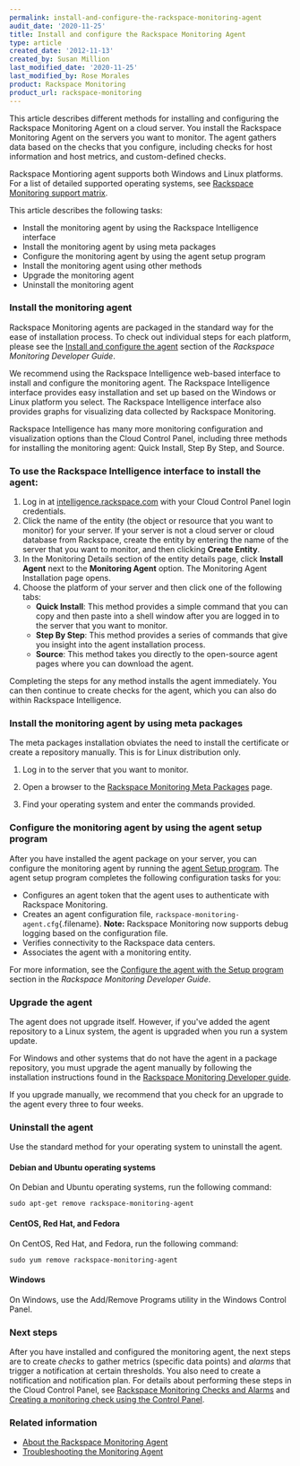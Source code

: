 ```yaml
---
permalink: install-and-configure-the-rackspace-monitoring-agent
audit_date: '2020-11-25'
title: Install and configure the Rackspace Monitoring Agent
type: article
created_date: '2012-11-13'
created_by: Susan Million
last_modified_date: '2020-11-25'
last_modified_by: Rose Morales
product: Rackspace Monitoring
product_url: rackspace-monitoring
---
```


This article describes different methods for installing and configuring the
Rackspace Monitoring Agent on a cloud server.  You install the Rackspace
Monitoring Agent on the servers you want to monitor. The agent gathers data
based on the checks that you configure, including checks for host information
and host metrics, and custom-defined checks.

Rackspace Montioring agent supports both Windows and Linux platforms. For a list of detailed supported operating systems, see [Rackspace Monitoring support matrix](/support/how-to/rackspace-monitoring-support-matrix/).

This article describes the following tasks:

- Install the monitoring agent by using the Rackspace Intelligence interface
- Install the monitoring agent by using meta packages
- Configure the monitoring agent by using the agent setup program
- Install the monitoring agent using other methods
- Upgrade the monitoring agent
- Uninstall the monitoring agent

### Install the monitoring agent
Rackspace Monitoring agents are packaged in the standard way for the ease of
installation process.  To check out
individual steps for each platform, please see the [Install and configure the agent](https://docs.rackspace.com/docs/rackspace-monitoring/v1/getting-started/install-configure/) section of the *Rackspace Monitoring Developer Guide*.

We recommend using the Rackspace Intelligence web-based interface to install and
configure the monitoring agent. The Rackspace Intelligence interface provides
easy installation and set up based on the Windows or Linux platform you select.
The Rackspace Intelligence interface also provides graphs for visualizing data
collected by Rackspace Monitoring.

Rackspace Intelligence has many more monitoring configuration and visualization
options than the Cloud Control Panel, including three methods for installing the
monitoring agent: Quick Install, Step By Step, and Source.

### To use the Rackspace Intelligence interface to install the agent:

1. Log in
    at [intelligence.rackspace.com](https://intelligence.rackspace.com/) with
    your Cloud Control Panel login credentials.
2. Click the name of the entity (the object or resource
    that you want to monitor) for your server. If your
    server is not a cloud server or cloud database from Rackspace,
    create the entity by entering the name of the server that you want
    to monitor, and then clicking **Create Entity**.
3. In the Monitoring Details section of the entity details page, click
    **Install Agent** next to the **Monitoring Agent** option.
    The Monitoring Agent Installation page opens.
4. Choose the platform of your server and then click one of the
    following tabs:
    - **Quick Install**: This method provides a simple command that you
        can copy and then paste into a shell window after you are logged in
        to the server that you want to monitor.
    - **Step By Step**: This method provides a series of commands that
        give you insight into the agent installation process.  
    - **Source**: This method takes you directly to the open-source agent
        pages where you can download the agent.  

Completing the steps for any method installs the agent immediately. You can then
continue to create checks for the agent, which you can also do within Rackspace
Intelligence.

### Install the monitoring agent by using meta packages

The meta packages installation obviates the need to install the
certificate or create a repository manually.  This is for Linux distribution only.

1. Log in to the server that you want to monitor.

2. Open a browser to the [Rackspace Monitoring Meta Packages](https://meta.packages.cloudmonitoring.rackspace.com/) page.

3. Find your operating system and enter the commands provided.

### Configure the monitoring agent by using the agent setup program

After you have installed the agent package on your server, you can
configure the monitoring agent by running the [agent Setup program](https://docs.rackspace.com/docs/rackspace-monitoring/v1/getting-started/install-configure/#run-agent-setup-program).
The agent setup program completes the following configuration tasks for
you:

- Configures an agent token that the agent uses to authenticate with
    Rackspace Monitoring.
- Creates an agent configuration file,
    `rackspace-monitoring-agent.cfg`{.filename}. **Note:** Rackspace
    Monitoring now supports debug logging based on the
    configuration file.
- Verifies connectivity to the Rackspace data centers.
- Associates the agent with a monitoring entity.

For more information, see the [Configure the agent with the Setup program](https://docs.rackspace.com/docs/rackspace-monitoring/v1/getting-started/install-configure/#run-agent-setup-program)
section in the *Rackspace Monitoring Developer Guide*.

### Upgrade the agent

The agent does not upgrade itself. However, if you've added the agent repository
to a Linux system, the agent is upgraded when you run a system update.

For Windows and other systems that do not have the agent in a package
repository, you must upgrade the agent manually by following the
installation instructions found in the [Rackspace Monitoring Developer guide](https://docs.rackspace.com/docs/rackspace-monitoring/v1/getting-started/install-configure/#install-agent-windows).

If you upgrade manually, we recommend that you check for an upgrade to the agent
every three to four weeks.

### Uninstall the agent

Use the standard method for your operating system to uninstall the agent.

#### Debian and Ubuntu operating systems

On Debian and Ubuntu operating systems, run the following command:

    sudo apt-get remove rackspace-monitoring-agent

#### CentOS, Red Hat, and Fedora

On CentOS, Red Hat, and Fedora, run the following command:

    sudo yum remove rackspace-monitoring-agent

#### Windows

On Windows, use the Add/Remove Programs utility in the Windows Control Panel.

### Next steps

After you have installed and configured the monitoring agent, the next steps are
to create *checks* to gather metrics (specific data points) and *alarms* that
trigger a notification at certain thresholds. You also need to create a
notification and notification plan. For details about
performing these steps in the Cloud Control Panel, see [Rackspace Monitoring Checks and Alarms](/support/how-to/rackspace-monitoring-checks-and-alarms "Rackspace Cloud Monitoring Checks and Alarms") and
[Creating a monitoring check using the Control Panel](/support/how-to/creating-a-monitoring-check-using-the-cloud-control-panel "Creating a Monitoring Check Using the Control Panel").

### Related information

- [About the Rackspace Monitoring Agent](/support/how-to/about-the-rackspace-monitoring-agent "About the Monitoring Agent")
- [Troubleshooting the Monitoring Agent](/support/how-to/troubleshooting-the-rackspace-monitoring-agent "Troubleshoot the Monitoring Agent")
